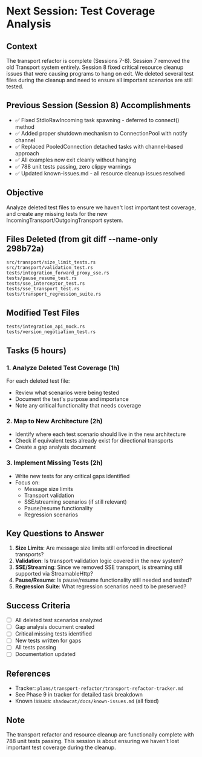 # Next Session: Test Coverage Analysis

## Context
The transport refactor is complete (Sessions 7-8). Session 7 removed the old Transport system entirely. Session 8 fixed critical resource cleanup issues that were causing programs to hang on exit. We deleted several test files during the cleanup and need to ensure all important scenarios are still tested.

## Previous Session (Session 8) Accomplishments
- ✅ Fixed StdioRawIncoming task spawning - deferred to connect() method
- ✅ Added proper shutdown mechanism to ConnectionPool with notify channel
- ✅ Replaced PooledConnection detached tasks with channel-based approach
- ✅ All examples now exit cleanly without hanging
- ✅ 788 unit tests passing, zero clippy warnings
- ✅ Updated known-issues.md - all resource cleanup issues resolved

## Objective
Analyze deleted test files to ensure we haven't lost important test coverage, and create any missing tests for the new IncomingTransport/OutgoingTransport system.

## Files Deleted (from git diff --name-only 298b72a)
```
src/transport/size_limit_tests.rs
src/transport/validation_test.rs
tests/integration_forward_proxy_sse.rs
tests/pause_resume_test.rs
tests/sse_interceptor_test.rs
tests/sse_transport_test.rs
tests/transport_regression_suite.rs
```

## Modified Test Files
```
tests/integration_api_mock.rs
tests/version_negotiation_test.rs
```

## Tasks (5 hours)

### 1. Analyze Deleted Test Coverage (1h)
For each deleted test file:
- Review what scenarios were being tested
- Document the test's purpose and importance
- Note any critical functionality that needs coverage

### 2. Map to New Architecture (2h)
- Identify where each test scenario should live in the new architecture
- Check if equivalent tests already exist for directional transports
- Create a gap analysis document

### 3. Implement Missing Tests (2h)
- Write new tests for any critical gaps identified
- Focus on:
  - Message size limits
  - Transport validation
  - SSE/streaming scenarios (if still relevant)
  - Pause/resume functionality
  - Regression scenarios

## Key Questions to Answer
1. **Size Limits**: Are message size limits still enforced in directional transports?
2. **Validation**: Is transport validation logic covered in the new system?
3. **SSE/Streaming**: Since we removed SSE transport, is streaming still supported via StreamableHttp?
4. **Pause/Resume**: Is pause/resume functionality still needed and tested?
5. **Regression Suite**: What regression scenarios need to be preserved?

## Success Criteria
- [ ] All deleted test scenarios analyzed
- [ ] Gap analysis document created
- [ ] Critical missing tests identified
- [ ] New tests written for gaps
- [ ] All tests passing
- [ ] Documentation updated

## References
- Tracker: `plans/transport-refactor/transport-refactor-tracker.md`
- See Phase 9 in tracker for detailed task breakdown
- Known issues: `shadowcat/docs/known-issues.md` (all fixed)

## Note
The transport refactor and resource cleanup are functionally complete with 788 unit tests passing. This session is about ensuring we haven't lost important test coverage during the cleanup.